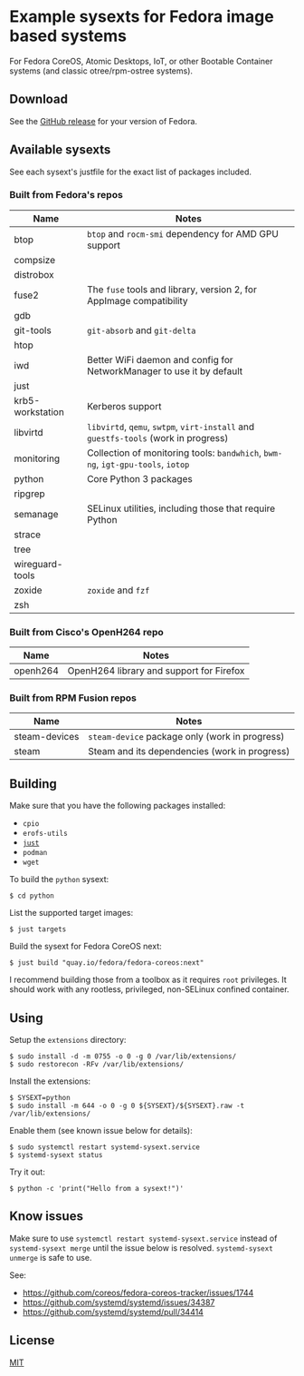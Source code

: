 # Example sysexts for Fedora image based systems

For Fedora CoreOS, Atomic Desktops, IoT, or other Bootable Container systems
(and classic otree/rpm-ostree systems).

## Download

See the [GitHub release](https://github.com/travier/fedora-sysexts/releases)
for your version of Fedora.

## Available sysexts

See each sysext's justfile for the exact list of packages included.

### Built from Fedora's repos

| Name | Notes |
|-|-|
| btop | `btop` and `rocm-smi` dependency for AMD GPU support |
| compsize | |
| distrobox | |
| fuse2 | The `fuse` tools and library, version 2, for AppImage compatibility |
| gdb | |
| git-tools | `git-absorb` and `git-delta` |
| htop | |
| iwd | Better WiFi daemon and config for NetworkManager to use it by default |
| just | |
| krb5-workstation | Kerberos support |
| libvirtd | `libvirtd`, `qemu`, `swtpm`, `virt-install` and `guestfs-tools` (work in progress) |
| monitoring | Collection of monitoring tools: `bandwhich`, `bwm-ng`, `igt-gpu-tools`, `iotop` |
| python | Core Python 3 packages |
| ripgrep | |
| semanage | SELinux utilities, including those that require Python |
| strace | |
| tree | |
| wireguard-tools | |
| zoxide | `zoxide` and `fzf` |
| zsh | |

### Built from Cisco's OpenH264 repo

| Name | Notes |
|-|-|
| openh264 | OpenH264 library and support for Firefox |

### Built from RPM Fusion repos

| Name | Notes |
|-|-|
| steam-devices | `steam-device` package only (work in progress) |
| steam | Steam and its dependencies (work in progress) |

## Building

Make sure that you have the following packages installed:
- `cpio`
- `erofs-utils`
- [`just`](https://github.com/casey/just)
- `podman`
- `wget`

To build the `python` sysext:

```
$ cd python
```

List the supported target images:

```
$ just targets
```

Build the sysext for Fedora CoreOS next:

```
$ just build "quay.io/fedora/fedora-coreos:next"
```

I recommend building those from a toolbox as it requires `root` privileges. It
should work with any rootless, privileged, non-SELinux confined container.

## Using

Setup the `extensions` directory:

```
$ sudo install -d -m 0755 -o 0 -g 0 /var/lib/extensions/
$ sudo restorecon -RFv /var/lib/extensions/
```

Install the extensions:

```
$ SYSEXT=python
$ sudo install -m 644 -o 0 -g 0 ${SYSEXT}/${SYSEXT}.raw -t /var/lib/extensions/
```

Enable them (see known issue below for details):

```
$ sudo systemctl restart systemd-sysext.service
$ systemd-sysext status
```

Try it out:

```
$ python -c 'print("Hello from a sysext!")'
```

## Know issues

Make sure to use `systemctl restart systemd-sysext.service` instead of
`systemd-sysext merge` until the issue below is resolved. `systemd-sysext
unmerge` is safe to use.

See:
- https://github.com/coreos/fedora-coreos-tracker/issues/1744
- https://github.com/systemd/systemd/issues/34387
- https://github.com/systemd/systemd/pull/34414

## License

[MIT](LICENSE)
